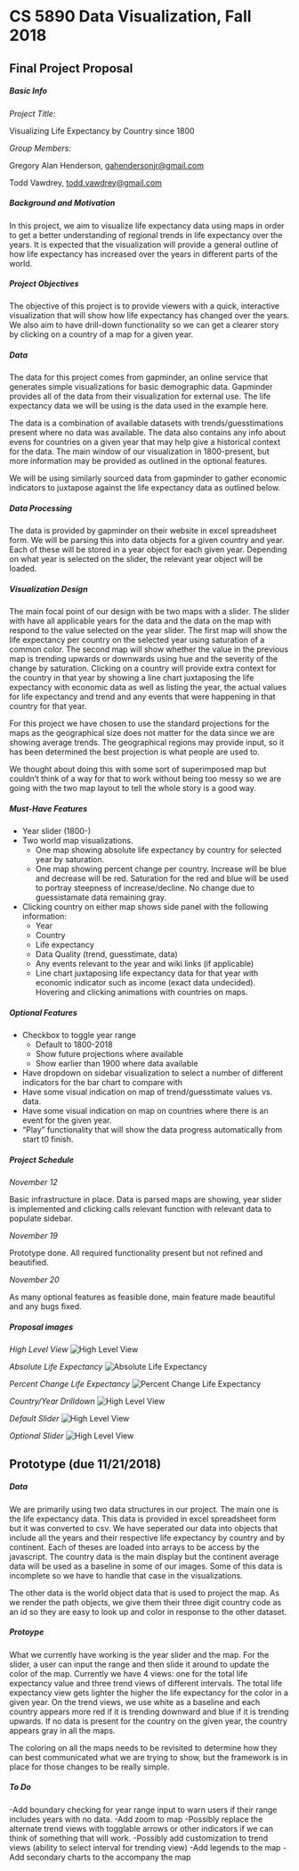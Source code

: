 # CS 5890 Data Visualization, Fall 2018
## Final Project Proposal
##### Basic Info
_Project Title:_
 
 Visualizing Life Expectancy by Country since 1800
  
_Group Members:_
  
  Gregory Alan Henderson, gahendersonjr@gmail.com
  
  Todd Vawdrey, todd.vawdrey@gmail.com

##### Background and Motivation
In this project, we aim to visualize life expectancy data using maps in order to get a better understanding of regional trends in life expectancy over the years. It is expected that the visualization will provide a general outline of how life expectancy has increased over the years in different parts of the world.

##### Project Objectives
The objective of this project is to provide viewers with a quick, interactive visualization that will show how life expectancy has changed over the years. We also aim to have drill-down functionality so we can get a clearer story by clicking on a country of a map for a given year.

##### Data
The data for this project comes from gapminder, an online service that generates simple visualizations for basic demographic data. Gapminder provides all of the data from their visualization for external use. The life expectancy data we will be using is the data used in the example here.

The data is a combination of available datasets with trends/guesstimations present where no data was available. The data also contains any info about evens for countries on a given year that may help give a historical context for the data. The main window of our visualization in 1800-present, but more information may be provided as outlined in the optional features.

We will be using similarly sourced data from gapminder to gather economic indicators to juxtapose against the life expectancy data as outlined below.

##### Data Processing
The data is provided by gapminder on their website in excel spreadsheet form. We will be parsing this into data objects for a given country and year. Each of these will be stored in a year object for each given year. Depending on what year is selected on the slider, the relevant year object will be loaded.


##### Visualization Design
The main focal point of our design with be two maps with a slider. The slider with have all applicable years for the data and the data on the map with respond to the value selected on the year slider.  The first map will show the life expectancy per country on the selected year using saturation of a common color. The second map will show whether the value in the previous map is trending upwards or downwards using hue and the severity of the change by saturation. Clicking on a country will provide extra context for the country in that year by showing a line chart juxtaposing the life expectancy with economic data as well as listing the year, the actual values for life expectancy and trend and any events that were happening in that country for that  year.

For this project we have chosen to use the standard projections for the maps as the geographical size does not matter for the data since we are showing average trends. The geographical regions may provide input, so it has been determined the best projection is what people are used to.

We thought about doing this with some sort of superimposed map but couldn’t think of a way for that to work without being too messy so we are going with the two map layout to tell the whole story is a good way.

##### Must-Have Features
- Year slider (1800-)
- Two world map visualizations. 
  - One map showing absolute life expectancy by country for selected year by saturation.
  - One map showing percent change per country. Increase will be blue and decrease will be red. Saturation for the red and blue will be used to portray steepness of increase/decline. No change due to guessistamate data remaining gray.
- Clicking country on either map shows side panel with the following information:
  - Year
  - Country
  - Life expectancy
  - Data Quality (trend, guesstimate, data)
  - Any events relevant to the year and wiki links (if applicable)
  - Line chart juxtaposing life expectancy data for that year with economic indicator such as income (exact data undecided).
Hovering and clicking animations with countries on maps.

##### Optional Features
- Checkbox to toggle year range
  - Default to 1800-2018
  - Show future projections where available
  - Show earlier than 1900 where data available
- Have dropdown on sidebar visualization to select a number of different indicators for the bar chart to compare with
- Have some visual indication on map of trend/guesstimate values vs. data.
- Have some visual indication on map on countries where there is an event for the given year.
- “Play” functionality that will show the data progress automatically from start t0 finish.
##### Project Schedule
_November 12_

 Basic infrastructure in place. Data is parsed maps are showing, year slider is implemented and clicking calls relevant function with relevant data to populate sidebar.
 
_November 19_

Prototype done. All required functionality present but not refined and beautified.

_November 20_

As many optional features as feasible done, main feature made beautiful and any bugs fixed.

##### Proposal images 
*High Level View*
![High Level View](https://github.com/gahendersonjr/dataVisProject/blob/master/images/overview.jpg)

*Absolute Life Expectancy*
![Absolute Life Expectancy](https://github.com/gahendersonjr/dataVisProject/blob/master/images/lifeExpectancyMap.jpg)

*Percent Change Life Expectancy*
![Percent Change Life Expectancy](https://github.com/gahendersonjr/dataVisProject/blob/master/images/changeMap.jpg)

*Country/Year Drilldown*
![High Level View](https://github.com/gahendersonjr/dataVisProject/blob/master/images/drilldown.jpg)

*Default Slider*
![High Level View](https://github.com/gahendersonjr/dataVisProject/blob/master/images/barplain.jpg)

*Optional Slider*
![High Level View](https://github.com/gahendersonjr/dataVisProject/blob/master/images/optionalBar.jpg)

## Prototype (due 11/21/2018)
##### Data
We are primarily using two data structures in our project. The main one is the life expectancy data. This data is provided in excel spreadsheet form but it was converted to csv. We have seperated our data into objects that include all the years and their respective life expectancy by country and by continent. Each of theses are loaded into arrays to be access by the javascript. The country data is the main display but the continent average data will be used as a baseline in some of our images. Some of this data is incomplete so we have to handle that case in the visualizations.

The other data is the world object data that is used to project the map. As we render the path objects, we give them their three digit country code as an id so they are easy to look up and color in response to the other dataset.

##### Protoype
What we currently have working is the year slider and the map. For the slider, a user can input the range and then slide it around to update the color of the map. Currently we have 4 views: one for the total life expectancy value and three trend views of different intervals. The total life expectancy view gets lighter the higher the life expectancy for the color in a given year. On the trend views, we use white as a baseline and each country appears more red if it is trending downward and blue if it is trending upwards. If no data is present for the country on the given year, the country appears gray in all the maps.

The coloring on all the maps needs to be revisited to determine how they can best communicated what we are trying to show, but the framework is in place for those changes to be really simple.

##### To Do
-Add boundary checking for year range input to warn users if their range includes years with no data.
-Add zoom to map
-Possibly replace the alternate trend views with togglable arrows or other indicators if we can think of something that will work.
-Possibly add customization to trend views (ability to select interval for trending view)
-Add legends to the map
-Add secondary charts to the accompany the map
